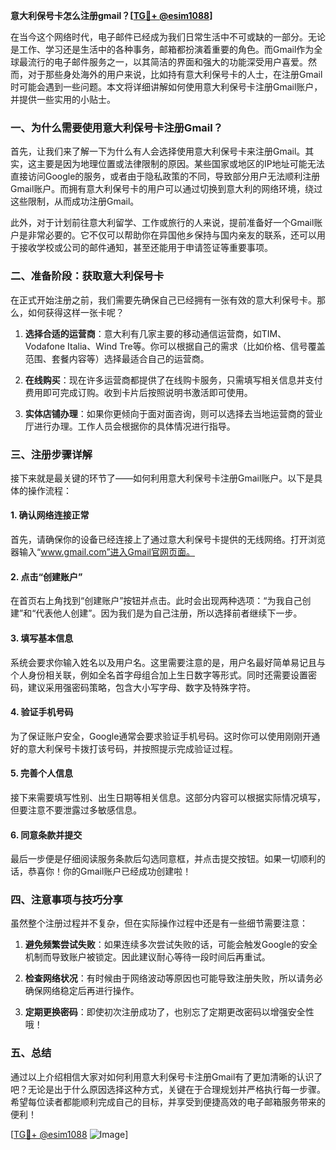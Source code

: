**意大利保号卡怎么注册gmail？[[TG💪+ @esim1088](https://t.me/s/esim1088)]**

在当今这个网络时代，电子邮件已经成为我们日常生活中不可或缺的一部分。无论是工作、学习还是生活中的各种事务，邮箱都扮演着重要的角色。而Gmail作为全球最流行的电子邮件服务之一，以其简洁的界面和强大的功能深受用户喜爱。然而，对于那些身处海外的用户来说，比如持有意大利保号卡的人士，在注册Gmail时可能会遇到一些问题。本文将详细讲解如何使用意大利保号卡注册Gmail账户，并提供一些实用的小贴士。

### 一、为什么需要使用意大利保号卡注册Gmail？

首先，让我们来了解一下为什么有人会选择使用意大利保号卡来注册Gmail。其实，这主要是因为地理位置或法律限制的原因。某些国家或地区的IP地址可能无法直接访问Google的服务，或者由于隐私政策的不同，导致部分用户无法顺利注册Gmail账户。而拥有意大利保号卡的用户可以通过切换到意大利的网络环境，绕过这些限制，从而成功注册Gmail。

此外，对于计划前往意大利留学、工作或旅行的人来说，提前准备好一个Gmail账户是非常必要的。它不仅可以帮助你在异国他乡保持与国内亲友的联系，还可以用于接收学校或公司的邮件通知，甚至还能用于申请签证等重要事项。

### 二、准备阶段：获取意大利保号卡

在正式开始注册之前，我们需要先确保自己已经拥有一张有效的意大利保号卡。那么，如何获得这样一张卡呢？

1. **选择合适的运营商**：意大利有几家主要的移动通信运营商，如TIM、Vodafone Italia、Wind Tre等。你可以根据自己的需求（比如价格、信号覆盖范围、套餐内容等）选择最适合自己的运营商。

2. **在线购买**：现在许多运营商都提供了在线购卡服务，只需填写相关信息并支付费用即可完成订购。收到卡片后按照说明书激活即可使用。

3. **实体店铺办理**：如果你更倾向于面对面咨询，则可以选择去当地运营商的营业厅进行办理。工作人员会根据你的具体情况进行指导。

### 三、注册步骤详解

接下来就是最关键的环节了——如何利用意大利保号卡注册Gmail账户。以下是具体的操作流程：

#### 1. 确认网络连接正常

首先，请确保你的设备已经连接上了通过意大利保号卡提供的无线网络。打开浏览器输入“www.gmail.com”进入Gmail官网页面。

#### 2. 点击“创建账户”

在首页右上角找到“创建账户”按钮并点击。此时会出现两种选项：“为我自己创建”和“代表他人创建”。因为我们是为自己注册，所以选择前者继续下一步。

#### 3. 填写基本信息

系统会要求你输入姓名以及用户名。这里需要注意的是，用户名最好简单易记且与个人身份相关联，例如全名首字母组合加上生日数字等形式。同时还需要设置密码，建议采用强密码策略，包含大小写字母、数字及特殊字符。

#### 4. 验证手机号码

为了保证账户安全，Google通常会要求验证手机号码。这时你可以使用刚刚开通好的意大利保号卡拨打该号码，并按照提示完成验证过程。

#### 5. 完善个人信息

接下来需要填写性别、出生日期等相关信息。这部分内容可以根据实际情况填写，但要注意不要泄露过多敏感信息。

#### 6. 同意条款并提交

最后一步便是仔细阅读服务条款后勾选同意框，并点击提交按钮。如果一切顺利的话，恭喜你！你的Gmail账户已经成功创建啦！

### 四、注意事项与技巧分享

虽然整个注册过程并不复杂，但在实际操作过程中还是有一些细节需要注意：

1. **避免频繁尝试失败**：如果连续多次尝试失败的话，可能会触发Google的安全机制而导致账户被锁定。因此建议耐心等待一段时间后再重试。

2. **检查网络状况**：有时候由于网络波动等原因也可能导致注册失败，所以请务必确保网络稳定后再进行操作。

3. **定期更换密码**：即使初次注册成功了，也别忘了定期更改密码以增强安全性哦！

### 五、总结

通过以上介绍相信大家对如何利用意大利保号卡注册Gmail有了更加清晰的认识了吧？无论是出于什么原因选择这种方式，关键在于合理规划并严格执行每一步骤。希望每位读者都能顺利完成自己的目标，并享受到便捷高效的电子邮箱服务带来的便利！

[[TG💪+ @esim1088](https://t.me/s/esim1088) ![Image](https://i.postimg.cc/4NQfJmqS/Snipaste-2025-05-13-00-14-12.png)]